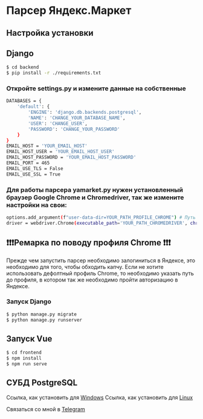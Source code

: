 # Парсер Яндекс.Маркет

## Настройка установки

## Django
```bash
$ cd backend
$ pip install -r ./requirements.txt
```
### Откройте settings.py и измените данные на собственные
```bash
DATABASES = {
    'default': {
        'ENGINE': 'django.db.backends.postgresql',
        'NAME': 'CHANGE_YOUR_DATABASE_NAME',
        'USER': 'CHANGE_USER', 
        'PASSWORD': 'CHANGE_YOUR_PASSWORD'
    }
}
EMAIL_HOST = 'YOUR_EMAIL_HOST'
EMAIL_HOST_USER = 'YOUR_EMAIL_HOST_USER'
EMAIL_HOST_PASSWORD = 'YOUR_EMAIL_HOST_PASSWORD'
EMAIL_PORT = 465
EMAIL_USE_TLS = False
EMAIL_USE_SSL = True
```
### Для работы парсера yamarket.py нужен установленный браузер Google Chrome и Chromedriver, так же измените настройки на свои:
```bash
options.add_argument(f"user-data-dir=YOUR_PATH_PROFILE_CHROME") # Путь до профиля можно найти введя в адресную строку Chrome - chrome://version/
driver = webdriver.Chrome(executable_path='YOUR_PATH_CHROMEDRIVER', chrome_options=options) # путь до chromedriver
```
## ❗❗❗Ремарка по поводу профиля Chrome ❗❗❗
Прежде чем запустить парсер необходимо залогиниться в Яндексе, это необходимо для того, чтобы обходить капчу. Если не хотите использовать дефолтный профиль Chrome, то необходимо указать путь до профиля, в котором так же необходимо пройти авторизацию в Яндексе.

### Запуск Django
```bash
$ python manage.py migrate
$ python manage.py runserver
```

## Запуск Vue
```bash
$ cd frontend
$ npm install
$ npm run serve
```

## СУБД PostgreSQL
Ссылка, как установить для [Windows](https://www.youtube.com/watch?v=yYJ74Sc7nw8)
Ссылка, как установить для [Linux](https://losst.ru/ustanovka-postgresql-ubuntu-16-04)

Связаться со мной в [Telegram](https://t.me/FalseHuman)